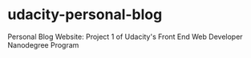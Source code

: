 # udacity-personal-blog
Personal Blog Website: Project 1 of Udacity's Front End Web Developer Nanodegree Program
